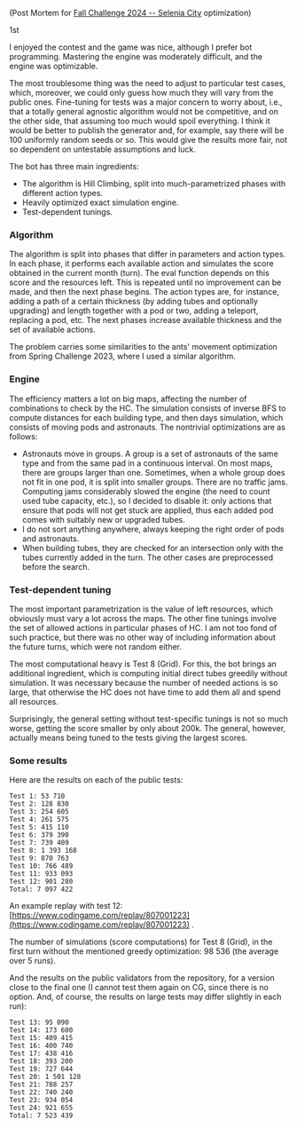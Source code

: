 (Post Mortem for [Fall Challenge 2024 -- Selenia City](https://www.codingame.com/contests/fall-challenge-2024) optimization)

1st

I enjoyed the contest and the game was nice, although I prefer bot programming. Mastering the engine was moderately difficult, and the engine was optimizable.

The most troublesome thing was the need to adjust to particular test cases, which, moreover, we could only guess how much they will vary from the public ones. Fine-tuning for tests was a major concern to worry about, i.e., that a totally general agnostic algorithm would not be competitive, and on the other side, that assuming too much would spoil everything. I think it would be better to publish the generator and, for example, say there will be 100 uniformly random seeds or so. This would give the results more fair, not so dependent on untestable assumptions and luck.

The bot has three main ingredients:

* The algorithm is Hill Climbing, split into much-parametrized phases with different action types.
* Heavily optimized exact simulation engine.
* Test-dependent tunings.


### Algorithm

The algorithm is split into phases that differ in parameters and action types. In each phase, it performs each available action and simulates the score obtained in the current month (turn). The eval function depends on this score and the resources left. This is repeated until no improvement can be made, and then the next phase begins. The action types are, for instance, adding a path of a certain thickness (by adding tubes and optionally upgrading) and length together with a pod or two, adding a teleport, replacing a pod, etc. The next phases increase available thickness and the set of available actions.

The problem carries some similarities to the ants' movement optimization from Spring Challenge 2023, where I used a similar algorithm.


### Engine

The efficiency matters a lot on big maps, affecting the number of combinations to check by the HC. The simulation consists of inverse BFS to compute distances for each building type, and then days simulation, which consists of moving pods and astronauts. The nontrivial optimizations are as follows:

* Astronauts move in groups. A group is a set of astronauts of the same type and from the same pad in a continuous interval. On most maps, there are groups larger than one. Sometimes, when a whole group does not fit in one pod, it is split into smaller groups.
 There are no traffic jams. Computing jams considerably slowed the engine (the need to count used tube capacity, etc.), so I decided to disable it: only actions that ensure that pods will not get stuck are applied, thus each added pod comes with suitably new or upgraded tubes.
* I do not sort anything anywhere, always keeping the right order of pods and astronauts.
* When building tubes, they are checked for an intersection only with the tubes currently added in the turn. The other cases are preprocessed before the search.


### Test-dependent tuning

The most important parametrization is the value of left resources, which obviously must vary a lot across the maps. The other fine tunings involve the set of allowed actions in particular phases of HC. I am not too fond of such practice, but there was no other way of including information about the future turns, which were not random either.

The most computational heavy is Test 8 (Grid). For this, the bot brings an additional ingredient, which is computing initial direct tubes greedily without simulation. It was necessary because the number of needed actions is so large, that otherwise the HC does not have time to add them all and spend all resources.

Surprisingly, the general setting without test-specific tunings is not so much worse, getting the score smaller by only about 200k. The general, however, actually means being tuned to the tests giving the largest scores.


### Some results

Here are the results on each of the public tests:

```
Test 1: 53 710
Test 2: 128 830
Test 3: 254 605
Test 4: 261 575
Test 5: 415 110
Test 6: 379 390
Test 7: 739 409
Test 8: 1 393 168
Test 9: 870 763
Test 10: 766 489
Test 11: 933 093
Test 12: 901 280
Total: 7 097 422
```

An example replay with test 12: [https://www.codingame.com/replay/807001223](https://www.codingame.com/replay/807001223) .

The number of simulations (score computations) for Test 8 (Grid), in the first turn without the mentioned greedy optimization: 98 536 (the average over 5 runs).

And the results on the public validators from the repository, for a version close to the final one (I cannot test them again on CG, since there is no option. And, of course, the results on large tests may differ slightly in each run):

```
Test 13: 95 090
Test 14: 173 600
Test 15: 409 415
Test 16: 400 740
Test 17: 438 416
Test 18: 393 200
Test 19: 727 644
Test 20: 1 501 128
Test 21: 788 257
Test 22: 740 240
Test 23: 934 054
Test 24: 921 655
Total: 7 523 439
```
